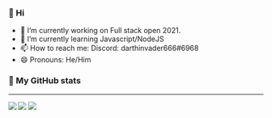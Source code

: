 ### 👋 Hi

<!--- **simonGreenwood/simonGreenwood** is a ✨ _special_ ✨ repository because its `README.md` (this file) appears on your GitHub profile.

Here are some ideas to get you started:-->
- 🔭 I’m currently working on Full stack open 2021. <br>
- 🌱 I’m currently learning Javascript/NodeJS <!--- - 👯 I’m looking to collaborate on React projects --><!--- - 🤔 I’m looking for help with becoming a Python master.  💬 Ask me about discord.py--><br>
- 📫 How to reach me: Discord: darthinvader666#6968 <br>
- 😄 Pronouns: He/Him<br> <!--- - ⚡ Fun fact: ... -->

### 🔨 My GitHub stats
<hr>
<img src="https://github-readme-streak-stats.herokuapp.com/?user=simonGreenwood&theme=nord" align="left"/>
<img src="https://github-readme-stats.vercel.app/api?username=simonGreenwood&show_icons=true&theme=nord" align="bottom left"/>
<img src="https://github-readme-stats.vercel.app/api/top-langs/?username=simonGreenwood&show-icons=true&theme=nord" align=" bottom right"/>

